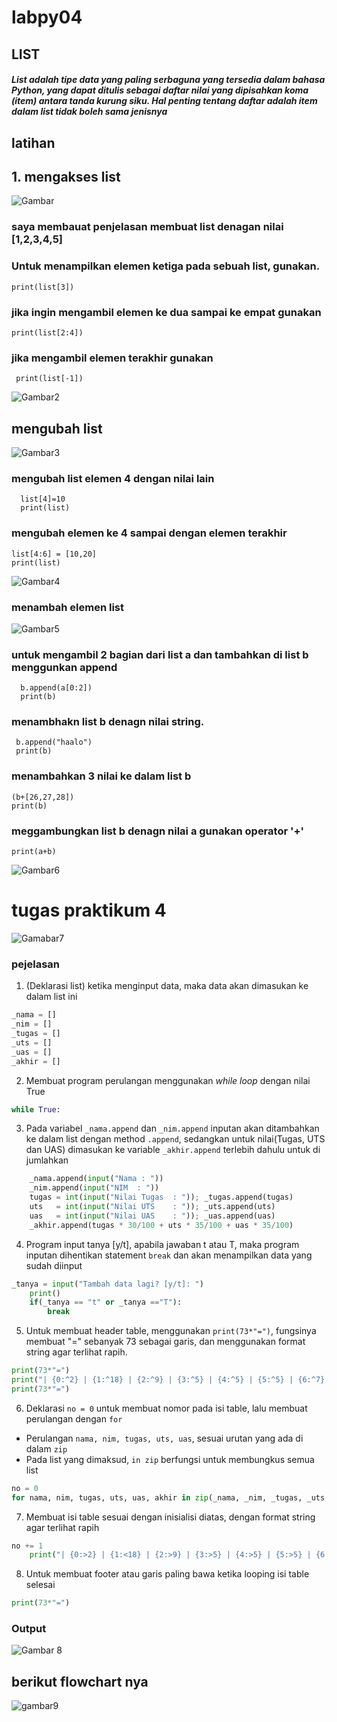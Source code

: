 # labpy04
## LIST
##### List adalah tipe data yang paling serbaguna yang tersedia dalam bahasa Python, yang dapat ditulis sebagai daftar nilai yang dipisahkan koma (item) antara tanda kurung siku. Hal penting tentang daftar adalah item dalam list tidak boleh sama jenisnya
## latihan
## 1. mengakses list



![Gambar](image/ss1_mengakseslist.png)



 ### saya membauat penjelasan membuat list denagan nilai [1,2,3,4,5]
### Untuk menampilkan elemen ketiga pada sebuah list, gunakan.

	print(list[3])

### jika ingin mengambil elemen ke dua sampai ke empat gunakan
    print(list[2:4])

### jika mengambil elemen terakhir gunakan
     print(list[-1])




![Gambar2](image/ss2_output.png)



## mengubah list


![Gambar3](image/ss3_mengubahlist.png)


### mengubah list elemen 4 dengan nilai lain

      list[4]=10
      print(list)
### mengubah elemen ke 4 sampai dengan elemen terakhir
    list[4:6] = [10,20]
    print(list)



![Gambar4](image/ss4_output.png)


### menambah elemen list



![Gambar5](image/ss5_menambahelemen.png)




 ### untuk mengambil 2 bagian dari list a dan tambahkan di list b menggunkan append
      b.append(a[0:2])
      print(b)

### menambhakn list b denagn nilai string.
     b.append("haalo")
     print(b)

### menambahkan 3 nilai ke dalam list b
    (b+[26,27,28])
    print(b)

### meggambungkan list b denagn nilai a gunakan operator '+'
    print(a+b)



![Gambar6](image/ss6_output.png)

# tugas praktikum 4


![Gamabar7](image/ss7.png)


### pejelasan
1. (Deklarasi list) ketika menginput data, maka data akan dimasukan ke dalam list ini
```python
_nama = []
_nim = []
_tugas = []
_uts = []
_uas = []
_akhir = []
```

2. Membuat program perulangan menggunakan _while loop_ dengan nilai True
```python
while True:
```

3. Pada variabel `_nama.append` dan `_nim.append` inputan akan ditambahkan ke dalam list dengan method `.append`, sedangkan untuk nilai(Tugas, UTS dan UAS) dimasukan ke variable `_akhir.append` terlebih dahulu untuk di jumlahkan
```python
    _nama.append(input("Nama : "))
    _nim.append(input("NIM  : "))
    tugas = int(input("Nilai Tugas  : ")); _tugas.append(tugas)
    uts   = int(input("Nilai UTS    : ")); _uts.append(uts)
    uas   = int(input("Nilai UAS    : ")); _uas.append(uas)
    _akhir.append(tugas * 30/100 + uts * 35/100 + uas * 35/100)
```

4. Program input tanya [y/t], apabila jawaban t atau T, maka program inputan dihentikan statement `break` dan akan menampilkan data yang sudah diinput
```python
_tanya = input("Tambah data lagi? [y/t]: ")
    print()
    if(_tanya == "t" or _tanya =="T"):
        break
```

5. Untuk membuat header table, menggunakan `print(73*"=")`, fungsinya membuat "=" sebanyak 73 sebagai garis, dan menggunakan format string agar terlihat rapih. 
```python
print(73*"=")
print("| {0:^2} | {1:^18} | {2:^9} | {3:^5} | {4:^5} | {5:^5} | {6:^7} |".format("No", "Nama", "NIM", "Tugas", "UTS", "UAS", "Akhir"))
print(73*"=")
```

6. Deklarasi `no = 0` untuk membuat nomor pada isi table, lalu membuat perulangan dengan `for`
- Perulangan `nama, nim, tugas, uts, uas`, sesuai urutan yang ada di dalam `zip`
- Pada list yang dimaksud, `in zip` berfungsi untuk membungkus semua list
```python
no = 0
for nama, nim, tugas, uts, uas, akhir in zip(_nama, _nim, _tugas, _uts, _uas, _akhir):
```

7. Membuat isi table sesuai dengan inisialisi diatas, dengan format string agar terlihat rapih
```python
no += 1    
    print("| {0:>2} | {1:<18} | {2:>9} | {3:>5} | {4:>5} | {5:>5} | {6:>7.2f} |".format(no, nama, nim, tugas, uts, uas, akhir))
```

8. Untuk membuat footer atau garis paling bawa ketika looping isi table selesai
```python
print(73*"=")
```

### Output


![Gambar 8](image/ss8.png)

## berikut flowchart nya


![gambar9](image/flow1.png)



